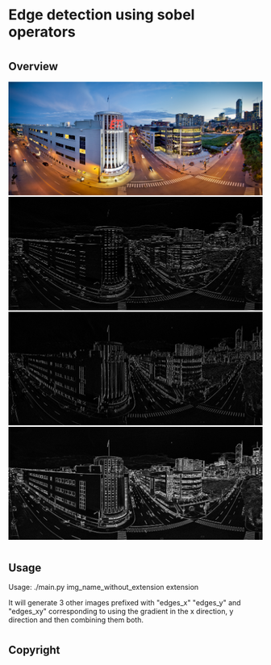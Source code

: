 # <h1> Edge detection using sobel operators 

# <h2> Overview 
![GitHub Logo](images/ets.jpeg)
![GitHub Logo](images/ets_edges_x.jpeg)
![GitHub Logo](images/ets_edges_y.jpeg)
![GitHub Logo](images/ets_edges_xy.jpeg)

# <h2> Usage
Usage: ./main.py img_name_without_extension extension

It will generate 3 other images prefixed with "edges_x" "edges_y" and "edges_xy" corresponding to using the gradient in the x direction, y direction and then combining them both.


# <h2> Copyright

